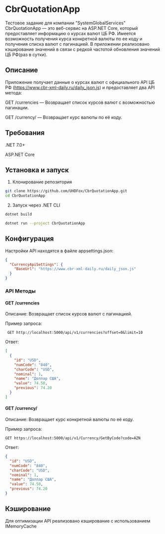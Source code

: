 # CbrQuotationApp
Тестовое задание для компании "SystemGlobalServices"
CbrQuotationApp — это веб-сервис на ASP.NET Core, который предоставляет информацию о курсах валют ЦБ РФ. Имеется возможность получения курса конкретной валюты по ее коду и получения списка валют с пагинацией.
В приложении реализовано кэширование значений в связи с редкой частотой обновления значений ЦБ РФ(раз в сутки).

## Описание

Приложение получает данные о курсах валют с официального API ЦБ РФ (https://www.cbr-xml-daily.ru/daily_json.js) и предоставляет два API метода:

GET /currencies — Возвращает список курсов валют с возможностью пагинации.

GET /currency/ — Возвращает курс валюты по её коду.

## Требования

.NET 7.0+

ASP.NET Core


## Установка и запуск

1. Клонирование репозитория

```bash
git clone https://github.com/UHDFox/CbrQuotationApp.git
cd CbrQuotationApp
```

2. Запуск через .NET CLI
```bash
dotnet build

dotnet run --project CbrQuotationApp
```
## Конфигурация

Настройки API находятся в файле appsettings.json:
```json
{
  "CurrencyApiSettings": {
    "BaseUrl": "https://www.cbr-xml-daily.ru/daily_json.js"
  }
}
```
### API Методы

#### GET /currencies

Описание: Возвращает список курсов валют с пагинацией.

Пример запроса:

``` GET http://localhost:5000/api/v1/currencies?offset=0&limit=10```

Ответ:

```json
[
  {
    "id": "USD",
    "numCode": "840",
    "charCode": "USD",
    "nominal": 1,
    "name": "Доллар США",
    "value": 74.50,
    "previous": 74.20
  }
]
```
#### GET /currency/

Описание: Возвращает курс конкретной валюты по её коду.

Пример запроса:

```GET https://localhost:5000/api/v1/Currency/GetByCode?code=AZN```

Ответ:
```json
{
  "id": "USD",
  "numCode": "840",
  "charCode": "USD",
  "nominal": 1,
  "name": "Доллар США",
  "value": 74.50,
  "previous": 74.20
}
```
## Кэширование

Для оптимизации API реализовано кэширование с использованием IMemoryCache

